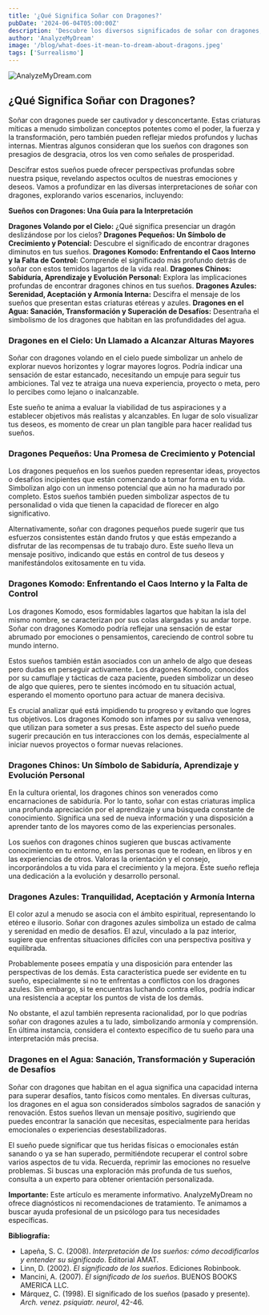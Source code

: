 ```yaml
---
title: '¿Qué Significa Soñar con Dragones?'
pubDate: '2024-06-04T05:00:00Z'
description: 'Descubre los diversos significados de soñar con dragones, desde representar poder y fuerza hasta simbolizar miedos internos y desafíos personales.'
author: 'AnalyzeMyDream'
image: '/blog/what-does-it-mean-to-dream-about-dragons.jpeg'
tags: ['Surrealismo']
---
```


![AnalyzeMyDream.com](/blog/what-does-it-mean-to-dream-about-dragons.jpeg)

## ¿Qué Significa Soñar con Dragones?

Soñar con dragones puede ser cautivador y desconcertante. Estas criaturas míticas a menudo simbolizan conceptos potentes como el poder, la fuerza y la transformación, pero también pueden reflejar miedos profundos y luchas internas. Mientras algunos consideran que los sueños con dragones son presagios de desgracia, otros los ven como señales de prosperidad.

Descifrar estos sueños puede ofrecer perspectivas profundas sobre nuestra psique, revelando aspectos ocultos de nuestras emociones y deseos. Vamos a profundizar en las diversas interpretaciones de soñar con dragones, explorando varios escenarios, incluyendo:

**Sueños con Dragones: Una Guía para la Interpretación**

**Dragones Volando por el Cielo:** ¿Qué significa presenciar un dragón deslizándose por los cielos?
**Dragones Pequeños: Un Símbolo de Crecimiento y Potencial:** Descubre el significado de encontrar dragones diminutos en tus sueños.
**Dragones Komodo: Enfrentando el Caos Interno y la Falta de Control:** Comprende el significado más profundo detrás de soñar con estos temidos lagartos de la vida real.
**Dragones Chinos: Sabiduría, Aprendizaje y Evolución Personal:** Explora las implicaciones profundas de encontrar dragones chinos en tus sueños.
**Dragones Azules: Serenidad, Aceptación y Armonía Interna:** Descifra el mensaje de los sueños que presentan estas criaturas etéreas y azules.
**Dragones en el Agua: Sanación, Transformación y Superación de Desafíos:** Desentraña el simbolismo de los dragones que habitan en las profundidades del agua.

### Dragones en el Cielo: Un Llamado a Alcanzar Alturas Mayores

Soñar con dragones volando en el cielo puede simbolizar un anhelo de explorar nuevos horizontes y lograr mayores logros. Podría indicar una sensación de estar estancado, necesitando un empuje para seguir tus ambiciones. Tal vez te atraiga una nueva experiencia, proyecto o meta, pero lo percibes como lejano o inalcanzable.

Este sueño te anima a evaluar la viabilidad de tus aspiraciones y a establecer objetivos más realistas y alcanzables. En lugar de solo visualizar tus deseos, es momento de crear un plan tangible para hacer realidad tus sueños.

### Dragones Pequeños: Una Promesa de Crecimiento y Potencial

Los dragones pequeños en los sueños pueden representar ideas, proyectos o desafíos incipientes que están comenzando a tomar forma en tu vida. Simbolizan algo con un inmenso potencial que aún no ha madurado por completo. Estos sueños también pueden simbolizar aspectos de tu personalidad o vida que tienen la capacidad de florecer en algo significativo.

Alternativamente, soñar con dragones pequeños puede sugerir que tus esfuerzos consistentes están dando frutos y que estás empezando a disfrutar de las recompensas de tu trabajo duro. Este sueño lleva un mensaje positivo, indicando que estás en control de tus deseos y manifestándolos exitosamente en tu vida.

### Dragones Komodo: Enfrentando el Caos Interno y la Falta de Control

Los dragones Komodo, esos formidables lagartos que habitan la isla del mismo nombre, se caracterizan por sus colas alargadas y su andar torpe. Soñar con dragones Komodo podría reflejar una sensación de estar abrumado por emociones o pensamientos, careciendo de control sobre tu mundo interno.

Estos sueños también están asociados con un anhelo de algo que deseas pero dudas en perseguir activamente. Los dragones Komodo, conocidos por su camuflaje y tácticas de caza paciente, pueden simbolizar un deseo de algo que quieres, pero te sientes incómodo en tu situación actual, esperando el momento oportuno para actuar de manera decisiva.

Es crucial analizar qué está impidiendo tu progreso y evitando que logres tus objetivos. Los dragones Komodo son infames por su saliva venenosa, que utilizan para someter a sus presas. Este aspecto del sueño puede sugerir precaución en tus interacciones con los demás, especialmente al iniciar nuevos proyectos o formar nuevas relaciones.

### Dragones Chinos: Un Símbolo de Sabiduría, Aprendizaje y Evolución Personal

En la cultura oriental, los dragones chinos son venerados como encarnaciones de sabiduría. Por lo tanto, soñar con estas criaturas implica una profunda apreciación por el aprendizaje y una búsqueda constante de conocimiento. Significa una sed de nueva información y una disposición a aprender tanto de los mayores como de las experiencias personales.

Los sueños con dragones chinos sugieren que buscas activamente conocimiento en tu entorno, en las personas que te rodean, en libros y en las experiencias de otros. Valoras la orientación y el consejo, incorporándolos a tu vida para el crecimiento y la mejora. Este sueño refleja una dedicación a la evolución y desarrollo personal.

### Dragones Azules: Tranquilidad, Aceptación y Armonía Interna

El color azul a menudo se asocia con el ámbito espiritual, representando lo etéreo e ilusorio. Soñar con dragones azules simboliza un estado de calma y serenidad en medio de desafíos. El azul, vinculado a la paz interior, sugiere que enfrentas situaciones difíciles con una perspectiva positiva y equilibrada.

Probablemente posees empatía y una disposición para entender las perspectivas de los demás. Esta característica puede ser evidente en tu sueño, especialmente si no te enfrentas a conflictos con los dragones azules. Sin embargo, si te encuentras luchando contra ellos, podría indicar una resistencia a aceptar los puntos de vista de los demás.

No obstante, el azul también representa racionalidad, por lo que podrías soñar con dragones azules a tu lado, simbolizando armonía y comprensión. En última instancia, considera el contexto específico de tu sueño para una interpretación más precisa.

### Dragones en el Agua: Sanación, Transformación y Superación de Desafíos

Soñar con dragones que habitan en el agua significa una capacidad interna para superar desafíos, tanto físicos como mentales. En diversas culturas, los dragones en el agua son considerados símbolos sagrados de sanación y renovación. Estos sueños llevan un mensaje positivo, sugiriendo que puedes encontrar la sanación que necesitas, especialmente para heridas emocionales o experiencias desestabilizadoras.

El sueño puede significar que tus heridas físicas o emocionales están sanando o ya se han superado, permitiéndote recuperar el control sobre varios aspectos de tu vida. Recuerda, reprimir las emociones no resuelve problemas. Si buscas una exploración más profunda de tus sueños, consulta a un experto para obtener orientación personalizada.

**Importante:** Este artículo es meramente informativo. AnalyzeMyDream no ofrece diagnósticos ni recomendaciones de tratamiento. Te animamos a buscar ayuda profesional de un psicólogo para tus necesidades específicas.

**Bibliografía:**

- Lapeña, S. C. (2008). *Interpretación de los sueños: cómo decodificarlos y entender su significado*. Editorial AMAT.
- Linn, D. (2002). *El significado de los sueños*. Ediciones Robinbook.
- Mancini, A. (2007). *El significado de los sueños*. BUENOS BOOKS AMERICA LLC.
- Márquez, C. (1998). El significado de los sueños (pasado y presente). *Arch. venez. psiquiatr. neurol*, 42-46.
